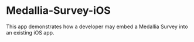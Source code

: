 Medallia-Survey-iOS
===================

This app demonstrates how a developer may embed a Medallia Survey into an existing iOS app.
